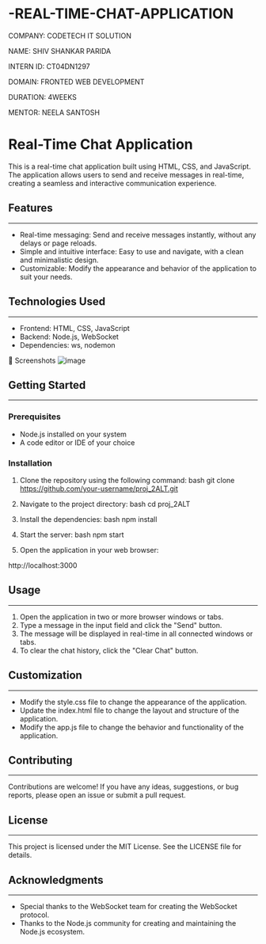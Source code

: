 # -REAL-TIME-CHAT-APPLICATION


COMPANY: CODETECH IT SOLUTION

NAME: SHIV SHANKAR PARIDA

INTERN ID: CT04DN1297

DOMAIN: FRONTED WEB DEVELOPMENT

DURATION: 4WEEKS

MENTOR: NEELA SANTOSH


 Real-Time Chat Application
=====================================

This is a real-time chat application built using HTML, CSS, and JavaScript. The application allows users to send and receive messages in real-time, creating a seamless and interactive communication experience.

## Features
-----------

*   Real-time messaging: Send and receive messages instantly, without any delays or page reloads.
*   Simple and intuitive interface: Easy to use and navigate, with a clean and minimalistic design.
*   Customizable: Modify the appearance and behavior of the application to suit your needs.

## Technologies Used
--------------------

*   Frontend: HTML, CSS, JavaScript
*   Backend: Node.js, WebSocket
*   Dependencies: ws, nodemon

📸 Screenshots
![image](https://github.com/user-attachments/assets/ade4469d-e5a2-41b7-857e-636df8970341)


## Getting Started
---------------

### Prerequisites

*   Node.js installed on your system
*   A code editor or IDE of your choice

### Installation

1.  Clone the repository using the following command:
    bash
git clone https://github.com/your-username/proj_2ALT.git

2.  Navigate to the project directory:
    bash
cd proj_2ALT

3.  Install the dependencies:
    bash
npm install

4.  Start the server:
    bash
npm start

5.  Open the application in your web browser:
    
http://localhost:3000


## Usage
-----

1.  Open the application in two or more browser windows or tabs.
2.  Type a message in the input field and click the "Send" button.
3.  The message will be displayed in real-time in all connected windows or tabs.
4.  To clear the chat history, click the "Clear Chat" button.

## Customization
-------------

*   Modify the style.css file to change the appearance of the application.
*   Update the index.html file to change the layout and structure of the application.
*   Modify the app.js file to change the behavior and functionality of the application.

## Contributing
------------

Contributions are welcome! If you have any ideas, suggestions, or bug reports, please open an issue or submit a pull request.

## License
-------

This project is licensed under the MIT License. See the LICENSE file for details.

## Acknowledgments
------------

*   Special thanks to the WebSocket team for creating the WebSocket protocol.
*   Thanks to the Node.js community for creating and maintaining the Node.js ecosystem.
